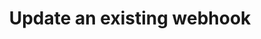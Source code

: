 ---
title: Update an existing webhook
api:
  file: stagingadfincom-apidocspublic-apis.json
  operationId: updateWebhook
hidden: false
---